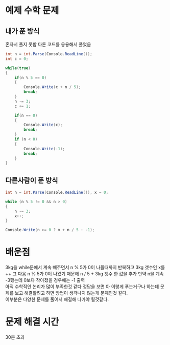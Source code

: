 # 예제 수학 문제

## 내가 푼 방식
혼자서 풀지 못함 다른 코드를 응용해서 풀었음
``` cs
int n = int.Parse(Console.ReadLine());
int c = 0;

while(true)
{
    if(n % 5 == 0)
    {
        Console.Write(c + n / 5);
        break;
    }
    n -= 3;
    c += 1;

    if(n == 0)
    {
        Console.Write(c);
        break;
    }
    if (n < 0)
    {
        Console.Write(-1);
        break;
    }
}
```

## 다른사람이 푼 방식
``` cs
int n = int.Parse(Console.ReadLine()), x = 0;

while (n % 5 != 0 && n > 0)
{
    n -= 3;
    x++;
}

Console.Write(n >= 0 ? x + n / 5 : -1);
```

# 배운점
3kg을 while문에서 계속 빼주면서 n % 5가 0이 나올때까지 반복하고 3kg 갯수인 x를 ++ 그 다음 n % 5가 0이 나왔기 때문에 n / 5 + 3kg 갯수 한 값을 추가 만약 n을 계속 -3했는데 0보다 작아졌을 경우에는 -1 출력  
아직 수학적인 논리가 많이 부족한것 같다 정답을 보면 아 이렇게 푸는거구나 하는데 문제를 보고 해결할려고 하면 방법이 생각나지 않는게 문제인것 같다.  
이부분은 다양한 문제를 풀어서 해결해 나가야 될것같다.  

# 문제 해결 시간
30분 초과